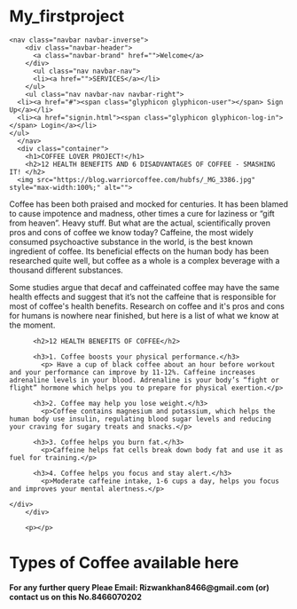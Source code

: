 # My_firstproject

<!DOCTYPE html>
<html>
  <head>
    <meta charset="utf-8">
    <title>Bootstrap Project solution</title>
    <link rel="stylesheet" href="https://stackpath.bootstrapcdn.com/bootstrap/3.4.1/css/bootstrap.min.css">
    <link rel="stylesheet" href="bootstrap_project.css">

  </head>
  <body>

    <nav class="navbar navbar-inverse">
        <div class="navbar-header">
          <a class="navbar-brand" href="">Welcome</a>
        </div>
          <ul class="nav navbar-nav">
          <li><a href="">SERVICES</a></li>
        </ul>
        <ul class="nav navbar-nav navbar-right">
      <li><a href="#"><span class="glyphicon glyphicon-user"></span> Sign Up</a></li>
      <li><a href="signin.html"><span class="glyphicon glyphicon-log-in"></span> Login</a></li>
    </ul>
      </nav>
      <div class="container">
        <h1>COFFEE LOVER PROJECT!</h1>
        <h2>12 HEALTH BENEFITS AND 6 DISADVANTAGES OF COFFEE - SMASHING IT! </h2>
      <img src="https://blog.warriorcoffee.com/hubfs/_MG_3386.jpg" style="max-width:100%;" alt="">


</div>
  <div class="container">
      <div class="jumbotron">
          <p>Coffee has been both praised and mocked for centuries. It has been blamed to cause impotence and madness, other times a cure for laziness or “gift from heaven”. Heavy stuff. But what are the actual, scientifically proven pros and cons of coffee we know today?
            Caffeine, the most widely consumed psychoactive substance in the world, is the best known ingredient of coffee. Its beneficial effects on the human body has been researched quite well, but coffee as a whole is a complex beverage with a thousand different substances. </p>
          <p>Some studies argue that decaf and caffeinated coffee may have the same health effects and suggest that it’s not the caffeine that is responsible for most of coffee's health benefits.
            Research on coffee and it's pros and cons for humans is nowhere near finished, but here is a list of what we know at the moment.</p>

          <h2>12 HEALTH BENEFITS OF COFFEE</h2>

          <h3>1. Coffee boosts your physical performance.</h3>
            <p> Have a cup of black coffee about an hour before workout and your performance can improve by 11-12%. Caffeine increases adrenaline levels in your blood. Adrenaline is your body’s “fight or flight” hormone which helps you to prepare for physical exertion.</p>

          <h3>2. Coffee may help you lose weight.</h3>
            <p>Coffee contains magnesium and potassium, which helps the human body use insulin, regulating blood sugar levels and reducing your craving for sugary treats and snacks.</p>

          <h3>3. Coffee helps you burn fat.</h3>
            <p>Caffeine helps fat cells break down body fat and use it as fuel for training.</p>

          <h3>4. Coffee helps you focus and stay alert.</h3>
            <p>Moderate caffeine intake, 1-6 cups a day, helps you focus and improves your mental alertness.</p>

    </div>
        </div>

        <p></p>
<p></p>
  <div class="container">
    <div class="Coffee">
        <h1>Types of Coffee available here</h1>
      </div>
        <div class="row">
          <div class="col-lg-4 col-xs-6 thumbnail"><img src="https://d2lm6fxwu08ot6.cloudfront.net/img-thumbs/960w/04LDEYRW59.jpg" alt=""> </div>
          <div class="col-lg-4 col-xs-6 thumbnail"><img src="https://d2lm6fxwu08ot6.cloudfront.net/img-thumbs/960w/90V03Q5Y60.jpg" alt=""> </div>
          <div class="col-lg-4 col-xs-6 thumbnail"><img src="https://d2lm6fxwu08ot6.cloudfront.net/img-thumbs/960w/O83SF2RB6D.jpg" alt=""> </div>
          <div class="col-lg-4 col-xs-6 thumbnail"><img src="https://d2lm6fxwu08ot6.cloudfront.net/img-thumbs/960w/5JVPSVP7EI.jpg" alt=""> </div>
          <div class="col-lg-4 col-xs-6 thumbnail"><img src="https://d2lm6fxwu08ot6.cloudfront.net/img-thumbs/960w/C5Y10KIIHA.jpg" alt=""> </div>
          <div class="col-lg-4 col-xs-6 thumbnail"><img src="https://d2lm6fxwu08ot6.cloudfront.net/img-thumbs/960w/YSSFRY5B25.jpg" alt=""> </div>
        </div>
        <div class="well well-lg"> <b>For any further query Pleae Email: Rizwankhan8466@gmail.com (or) contact us on this No.8466070202 </b></div>
      </div>


  </body>
</html>
